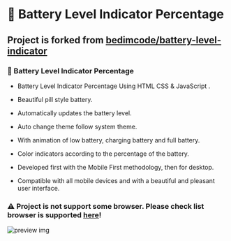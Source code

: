 # 🔋 Battery Level Indicator Percentage

## Project is forked from [bedimcode/battery-level-indicator](https://github.com/bedimcode/battery-level-indicator)

### 🔋 Battery Level Indicator Percentage

- Battery Level Indicator Percentage Using HTML CSS & JavaScript .

- Beautiful pill style battery.

- Automatically updates the battery level.

- Auto change theme follow system theme.

- With animation of low battery, charging battery and full battery.

- Color indicators according to the percentage of the battery.

- Developed first with the Mobile First methodology, then for desktop.

- Compatible with all mobile devices and with a beautiful and pleasant user interface.

### ⚠️ Project is not support some browser. Please check list browser is supported [here](https://caniuse.com/battery-status)!

![preview img](/preview.png)
